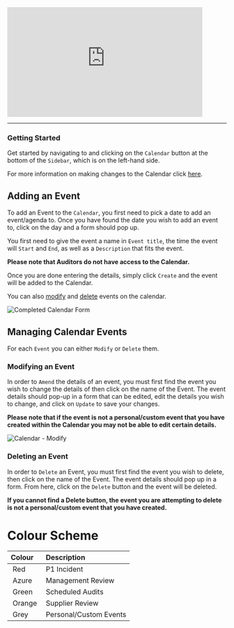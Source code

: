 <!-- <p><a target="\_blank" href='/_pdf/Calendar.pdf'> 
View Flowchart
</a></p> -->

<iframe src="https://www.youtube-nocookie.com/embed/hnLlclDmJ0o?vq=hd1080&rel=0&cc_load_policy=1&color=white" width="448" height="252" frameborder="0" allow="fullscreen" allowfullscreen></iframe>

---

### Getting Started

Get started by navigating to and clicking on the `Calendar` button at the bottom of the `Sidebar`, which is on the left-hand side.

For more information on making changes to the Calendar click [here][Calendar].

## Adding an Event

To add an Event to the `Calendar`, you first need to pick a date to add an event/agenda to. Once you have found the date you wish to add an event to, click on the day and a form should pop up.

You first need to give the event a name in `Event title`, the time the event will `Start` and `End`, as well as a `Description` that fits the event.

**Please note that Auditors do not have access to the Calendar.**

Once you are done entering the details, simply click `Create` and the event will be added to the Calendar.

You can also [modify][Modifying Calendar] and [delete][Deleting Calendar] events on the calendar.

<img src="/img/DocImg/General Information/Calendar/Completed_Calendar_Form.png" alt="Completed Calendar Form" class="center"/>

## Managing Calendar Events

For each `Event` you can either `Modify` or `Delete` them.

### Modifying an Event

In order to `Amend` the details of an event, you must first find the event you wish to change the details of then click on the name of the Event. The event details should pop-up in a form that can be edited, edit the details you wish to change, and click on `Update` to save your changes.

**Please note that if the event is not a personal/custom event that you have created within the Calendar you may not be able to edit certain details.**

<img src="/img/DocImg/General Information/Actions/Calendar_Actions/Calendar_Modify_Actions.png" alt="Calendar - Modify" class="center"/>

### Deleting an Event

In order to `Delete` an Event, you must first find the event you wish to delete, then click on the name of the Event. The event details should pop up in a form. From here, click on the `Delete` button and the event will be deleted.

**If you cannot find a Delete button, the event you are attempting to delete is not a personal/custom event that you have created.**

# Colour Scheme

| Colour                            | Description            |
| :-------------------------------- | :--------------------- |
| <span> &nbsp;Red&nbsp; </span>    | P1 Incident            |
| <span> &nbsp;Azure&nbsp; </span>  | Management Review      |
| <span> &nbsp;Green&nbsp; </span>  | Scheduled Audits       |
| <span> &nbsp;Orange&nbsp; </span> | Supplier Review        |
| <span> &nbsp;Grey&nbsp; </span>   | Personal/Custom Events |

[Calendar]: #managing-calendar-events
[Modifying Calendar]: #modifying-an-event
[Deleting Calendar]: #deleting-an-event
